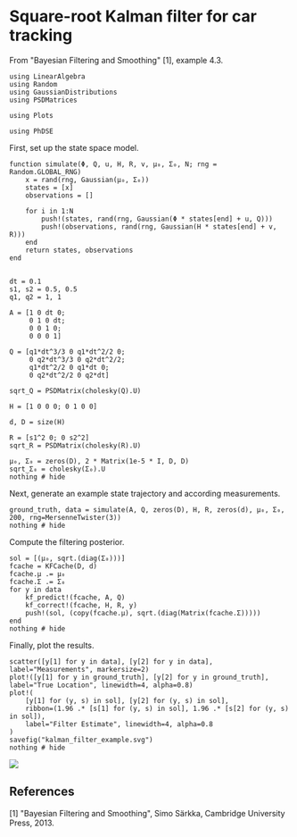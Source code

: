 # Square-root Kalman filter for car tracking

From "Bayesian Filtering and Smoothing" [1], example 4.3.

```@example 1
using LinearAlgebra
using Random
using GaussianDistributions
using PSDMatrices

using Plots

using PhDSE
```

First, set up the state space model.

```@example 1
function simulate(Φ, Q, u, H, R, v, μ₀, Σ₀, N; rng = Random.GLOBAL_RNG)
    x = rand(rng, Gaussian(μ₀, Σ₀))
    states = [x]
    observations = []

    for i in 1:N
        push!(states, rand(rng, Gaussian(Φ * states[end] + u, Q)))
        push!(observations, rand(rng, Gaussian(H * states[end] + v, R)))
    end
    return states, observations
end


dt = 0.1
s1, s2 = 0.5, 0.5
q1, q2 = 1, 1

A = [1 0 dt 0;
     0 1 0 dt;
     0 0 1 0;
     0 0 0 1]

Q = [q1*dt^3/3 0 q1*dt^2/2 0;
     0 q2*dt^3/3 0 q2*dt^2/2;
     q1*dt^2/2 0 q1*dt 0;
     0 q2*dt^2/2 0 q2*dt]

sqrt_Q = PSDMatrix(cholesky(Q).U)

H = [1 0 0 0; 0 1 0 0]

d, D = size(H)

R = [s1^2 0; 0 s2^2]
sqrt_R = PSDMatrix(cholesky(R).U)

μ₀, Σ₀ = zeros(D), 2 * Matrix(1e-5 * I, D, D)
sqrt_Σ₀ = cholesky(Σ₀).U
nothing # hide
```

Next, generate an example state trajectory and according measurements.

```@example 1
ground_truth, data = simulate(A, Q, zeros(D), H, R, zeros(d), μ₀, Σ₀, 200, rng=MersenneTwister(3))
nothing # hide
```

Compute the filtering posterior.

```@example 1
sol = [(μ₀, sqrt.(diag(Σ₀)))]
fcache = KFCache(D, d)
fcache.μ .= μ₀
fcache.Σ .= Σ₀
for y in data
    kf_predict!(fcache, A, Q)
    kf_correct!(fcache, H, R, y)
    push!(sol, (copy(fcache.μ), sqrt.(diag(Matrix(fcache.Σ)))))
end
nothing # hide
```

Finally, plot the results.

```@example 1
scatter([y[1] for y in data], [y[2] for y in data], label="Measurements", markersize=2)
plot!([y[1] for y in ground_truth], [y[2] for y in ground_truth], label="True Location", linewidth=4, alpha=0.8)
plot!(
    [y[1] for (y, s) in sol], [y[2] for (y, s) in sol],
    ribbon=(1.96 .* [s[1] for (y, s) in sol], 1.96 .* [s[2] for (y, s) in sol]),
    label="Filter Estimate", linewidth=4, alpha=0.8
)
savefig("kalman_filter_example.svg")
nothing # hide
```

![](kalman_filter_example.svg)


## References
[1] "Bayesian Filtering and Smoothing", Simo Särkka, Cambridge University Press, 2013.